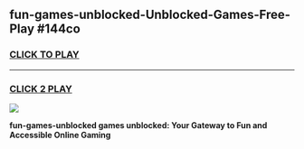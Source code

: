 
## fun-games-unblocked-Unblocked-Games-Free-Play #144co
<h3>
<a href="https://us.freeplayer.one?title=fun-games-unblocked&ref=9M">CLICK TO PLAY</a></h3>
<hr>

<h3>
<a href="https://us.freeplayer.one?title=fun-games-unblocked&ref=9M">CLICK 2 PLAY</a>
  
</h3>

<a href="https://us.freeplayer.one?title=fun-games-unblocked&ref=9M"><img src="https://clearcache.store/games.png"></a>


**fun-games-unblocked games unblocked: Your Gateway to Fun and Accessible Online Gaming**

